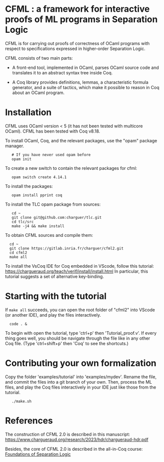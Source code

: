 # CFML : a framework for interactive proofs of ML programs in Separation Logic

CFML is for carrying out proofs of correctness of OCaml programs with
respect to specifications expressed in higher-order Separation Logic. 

CFML consists of two main parts:

- A front-end tool, implemented in OCaml, parses OCaml source code and
  translates it to an abstract syntax tree inside Coq.

- A Coq library provides definitions, lemmas, a characteristic formula
  generator, and a suite of tactics, which make it possible to reason in Coq
  about an OCaml program.


# Installation

CFML uses OCaml version < 5 (it has not been tested with multicore OCaml).
CFML has been tested with Coq v8.18.

To install OCaml, Coq, and the relevant packages, use the "opam" package manager.

```
   # If you have never used opam before
   opam init
```

To create a new switch to contain the relevant packages for cfml:

```
   opam switch create 4.14.1
```

To install the packages:

```
   opam install pprint coq 
```

To install the TLC opam package from sources:

```
   cd ~
   git clone git@github.com:charguer/tlc.git
   cd tlc/src
   make -j4 && make install
```

To obtain CFML sources and compile them:

```
  cd ~
  git clone https://gitlab.inria.fr/charguer/cfml2.git
  cd cfml2
  make all
```

To install the VsCoq IDE for Coq embedded in VScode, follow this tutorial:
https://chargueraud.org/teach/verif/install/install.html
In particular, this tutorial suggests a set of alternative key-binding.


# Starting with the tutorial

If `make all` succeeds, you can open the root folder of "cfml2"
into VScode (or another IDE), and play the files interactively.

```
  code . &
```

To begin with open the tutorial, type 'ctrl+p' then 'Tutorial_proof.v'.
If every thing goes well, you should be navigate through the file like
in any other Coq file. (Type 'ctrl+shift+p' then 'Coq' to see the shortcuts.)


# Contributing your own formalization

Copy the folder 'examples/tutorial' into 'examples/mydev'.
Rename the file, and commit the files into a git branch of your own.
Then, process the ML files, and play the Coq files interactively 
in your IDE just like those from the tutorial.

```
   ./make.sh
```

# References

The construction of CFML 2.0 is described in this manuscript:
https://www.chargueraud.org/research/2023/hdr/chargueraud-hdr.pdf

Besides, the core of CFML 2.0 is described in the all-in-Coq course:
[Foundations of Separation Logic](https://softwarefoundations.cis.upenn.edu/slf-current/index.html)




